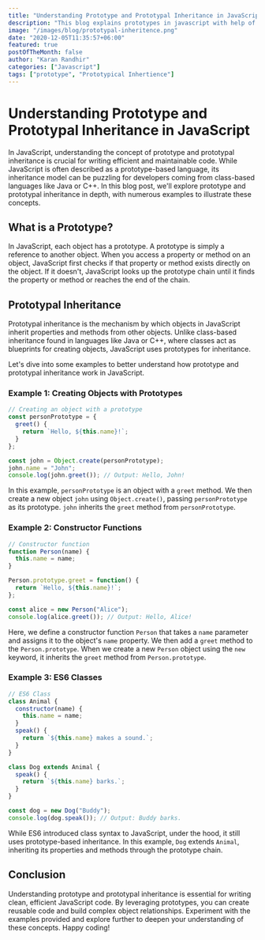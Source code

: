 ```yaml
---
title: "Understanding Prototype and Prototypal Inheritance in JavaScript"
description: "This blog explains prototypes in javascript with help of examples."
image: "/images/blog/prototypal-inheritence.png"
date: "2020-12-05T11:35:57+06:00"
featured: true
postOfTheMonth: false
author: "Karan Randhir"
categories: ["Javascript"]
tags: ["prototype", "Prototypical Inhertience"]
---
```


# Understanding Prototype and Prototypal Inheritance in JavaScript

In JavaScript, understanding the concept of prototype and prototypal inheritance is crucial for writing efficient and maintainable code. While JavaScript is often described as a prototype-based language, its inheritance model can be puzzling for developers coming from class-based languages like Java or C++. In this blog post, we'll explore prototype and prototypal inheritance in depth, with numerous examples to illustrate these concepts.

## What is a Prototype?

In JavaScript, each object has a prototype. A prototype is simply a reference to another object. When you access a property or method on an object, JavaScript first checks if that property or method exists directly on the object. If it doesn't, JavaScript looks up the prototype chain until it finds the property or method or reaches the end of the chain.

## Prototypal Inheritance

Prototypal inheritance is the mechanism by which objects in JavaScript inherit properties and methods from other objects. Unlike class-based inheritance found in languages like Java or C++, where classes act as blueprints for creating objects, JavaScript uses prototypes for inheritance.

Let's dive into some examples to better understand how prototype and prototypal inheritance work in JavaScript.

### Example 1: Creating Objects with Prototypes

```javascript
// Creating an object with a prototype
const personPrototype = {
  greet() {
    return `Hello, ${this.name}!`;
  }
};

const john = Object.create(personPrototype);
john.name = "John";
console.log(john.greet()); // Output: Hello, John!
```

In this example, `personPrototype` is an object with a `greet` method. We then create a new object `john` using `Object.create()`, passing `personPrototype` as its prototype. `john` inherits the `greet` method from `personPrototype`.

### Example 2: Constructor Functions

```javascript
// Constructor function
function Person(name) {
  this.name = name;
}

Person.prototype.greet = function() {
  return `Hello, ${this.name}!`;
};

const alice = new Person("Alice");
console.log(alice.greet()); // Output: Hello, Alice!
```

Here, we define a constructor function `Person` that takes a `name` parameter and assigns it to the object's `name` property. We then add a `greet` method to the `Person.prototype`. When we create a new `Person` object using the `new` keyword, it inherits the `greet` method from `Person.prototype`.

### Example 3: ES6 Classes

```javascript
// ES6 Class
class Animal {
  constructor(name) {
    this.name = name;
  }
  speak() {
    return `${this.name} makes a sound.`;
  }
}

class Dog extends Animal {
  speak() {
    return `${this.name} barks.`;
  }
}

const dog = new Dog("Buddy");
console.log(dog.speak()); // Output: Buddy barks.
```

While ES6 introduced class syntax to JavaScript, under the hood, it still uses prototype-based inheritance. In this example, `Dog` extends `Animal`, inheriting its properties and methods through the prototype chain.

## Conclusion

Understanding prototype and prototypal inheritance is essential for writing clean, efficient JavaScript code. By leveraging prototypes, you can create reusable code and build complex object relationships. Experiment with the examples provided and explore further to deepen your understanding of these concepts. Happy coding!
